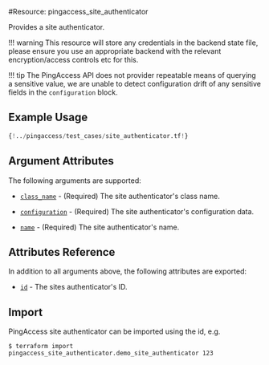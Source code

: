 #Resource: pingaccess_site_authenticator

Provides a site authenticator.

!!! warning
    This resource will store any credentials in the backend state file, please ensure you use an appropriate backend with the relevant encryption/access controls etc for this.

!!! tip
    The PingAccess API does not provider repeatable means of querying a sensitive value, we are unable to detect configuration drift of any sensitive fields in the `configuration` block.

## Example Usage

```terraform
{!../pingaccess/test_cases/site_authenticator.tf!}
```

## Argument Attributes

The following arguments are supported:

- [`class_name`](#class_name) - (Required) The site authenticator's class name.

- [`configuration`](#configuration) - (Required) The site authenticator's configuration data.

- [`name`](#name) - (Required) The site authenticator's name.

## Attributes Reference

In addition to all arguments above, the following attributes are exported:

- [`id`](#id) - The sites authenticator's ID.

## Import

PingAccess site authenticator can be imported using the id, e.g.

```
$ terraform import pingaccess_site_authenticator.demo_site_authenticator 123
```
